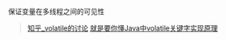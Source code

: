 保证变量在多线程之间的可见性

> [知乎_volatile的讨论](https://www.zhihu.com/search?type=content&q=volatile)
> [就是要你懂Java中volatile关键字实现原理](http://www.cnblogs.com/xrq730/p/7048693.html)

